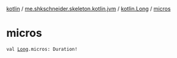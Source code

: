 [kotlin](../../index.md) / [me.shkschneider.skeleton.kotlin.jvm](../index.md) / [kotlin.Long](index.md) / [micros](./micros.md)

# micros

`val `[`Long`](https://kotlinlang.org/api/latest/jvm/stdlib/kotlin/-long/index.html)`.micros: Duration!`